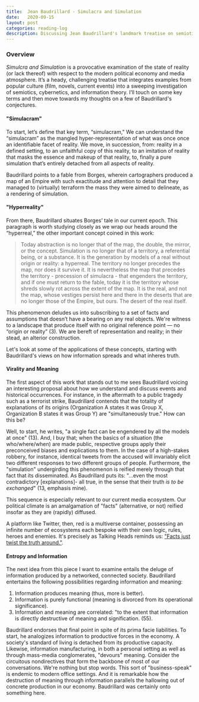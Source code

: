 ```yaml
---
title:  Jean Baudrillard - Simulacra and Simulation
date:   2020-09-15
layout: post
categories: reading-log
description: Discussing Jean Baudrillard's landmark treatise on semiotics and information theory.
---
```


### Overview

*Simulcra and Simulation* is a provocative examination of the state of reality (or lack thereof) with respect to the modern political economy and media atmosphere. It’s a heady, challenging treatise that integrates examples from popular culture (film, novels, current events) into a sweeping investigation of semiotics, cybernetics, and information theory. I’ll touch on some key terms and then move towards my thoughts on a few of Baudrillard's conjectures. 

#### "Simulacram"

To start, let’s define that key term, “simulacram," We can understand the “simulacram” as the mangled hyper-representation of what was once once an identifiable facet of reality. We move, in succession, from:
reality in a defined setting, to
an unfaithful copy of this reality, to
an imitation of reality that masks the essence and makeup of that reality, to, finally
a pure simulation that’s entirely detached from all aspects of reality. 

Baudrillard points to a fable from Borges, wherein cartographers produced a map of an Empire with such exactitude and attention to detail that they managed to (virtually) terraform the mass they were aimed to delineate, as a rendering of simulation. 

#### "Hyperreality"

From there, Baudrillard situates Borges’ tale in our current epoch. This paragraph is worth studying closely as we wrap our heads around the “hyperreal,” the other important concept coined in this work: 

>Today abstraction is no longer that of the map, the double, the mirror, or the concept. Simulation is 
>no longer that of a territory, a referential being, or a substance. It is the generation by models of a 
>real without origin or reality: a hyperreal. The territory no longer precedes the map, nor does it 
>survive it. It is nevertheless the map that precedes the territory - precession of simulacra - that 
>engenders the territory, and if one must return to the fable, today it is the territory whose shreds 
>slowly rot across the extent of the map. It is the real, and not the map, whose vestiges persist here 
>and there in the deserts that are no longer those of the Empire, but ours. The desert of the real itself.

This phenomenon deludes us into subscribing to a set of facts and assumptions that doesn’t have a bearing on any real objects. We're witness to a landscape that produce itself with no original reference point — no “origin or reality” (3). We are bereft of representation and reality; in their stead, an alterior construction.

Let's look at some of the applications of these concepts, starting with Baudrillard's views on how information spreads and what inheres truth.

#### Virality and Meaning

The first aspect of this work that stands out to me sees Baudrillard voicing an interesting proposal about how we understand and discuss events and historical occurrences. For instance, in the aftermath to a public tragedy such as a terrorist strike, Baudrillard contends that the totality of explanations of its origins (Organization A states it was Group X, Organization B states it was Group Y) are "simultaneously true." How can this be? 

Well, to start, he writes, "a single fact can be engendered by all the models at once" (13). And, I buy that; when the basics of a situation (the who/where/when) are made public, respective groups apply their preconceived biases and explications to them. In the case of a high-stakes robbery, for instance, identical tweets from the accused will invariably elicit two different responses to two different groups of people. Furthermore, the "simulation" undergirding this phenomenon is reified merely through that fact that its disseminated. As Baudrillard puts its: "...even the most contradictory [explanations]- all true, in the sense that their truth *is to be exchanged*" (13, emphasis mine).

This sequence is especially relevant to our current media ecosystem. Our political climate is an amalgamation of "facts" (alternative, or not) reified insofar as they are (rapidly) diffused. 

A platform like Twitter, then, red  is a multiverse container, possessing an infinite number of ecosystems each bespoke with their own logic, rules, heroes and enemies. It's precisely as Talking Heads reminds us: ["Facts just twist the truth around."](https://www.youtube.com/watch?v=ICv27M744Bs&ab_channel=akischerokee).

#### Entropy and Information

The next idea from this piece I want to examine entails the deluge of information produced by a networked, connected society. Baudrillard entertains the following possibilities regarding information and meaning:
1. Information produces meaning (thus, more is better).
2. Information is purely functional (meaning is divorced from its operational significance).
3. Information and meaning are correlated: "to the extent that information is directly destructive of meaning and signification. (55).

Baudrillard endorses that final point in spite of its prima facie liabilities. To start, he analogizes information to productive forces in the economy. A society's standard of living is detached from its productive capacity. Likewise, information manufacturing, in both a personal setting as well as through mass-media conglomerates, "devours" meaning. Consider the circuitous nondirectives that form the backbone of most of our conversations. We're nothing but stop words. This sort of "business-speak" is endemic to modern office settings. And it is remarkable how the destruction of meaning through information parallels the hallowing out of concrete production in our economy. Baudrillard was certainly onto something here.

